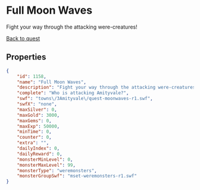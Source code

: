 # Full Moon Waves

Fight your way through the attacking were-creatures!

[Back to quest](../quests.md)

## Properties

```json
{
    "id": 1158,
    "name": "Full Moon Waves",
    "description": "Fight your way through the attacking were-creatures!",
    "complete": "Who is attacking Amityvale?",
    "swf": "towns\/3Amityvale\/quest-moonwaves-r1.swf",
    "swfX": "none",
    "maxSilver": 0,
    "maxGold": 3000,
    "maxGems": 0,
    "maxExp": 50000,
    "minTime": 0,
    "counter": 0,
    "extra": "",
    "dailyIndex": 0,
    "dailyReward": 0,
    "monsterMinLevel": 0,
    "monsterMaxLevel": 99,
    "monsterType": "weremonsters",
    "monsterGroupSwf": "mset-weremonsters-r1.swf"
}
```

